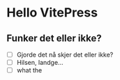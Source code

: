 # Hello VitePress
## Funker det eller ikke?
- [ ] Gjorde det nå skjer det eller ikke?
- [ ] Hilsen, landge...
- [ ] what the

